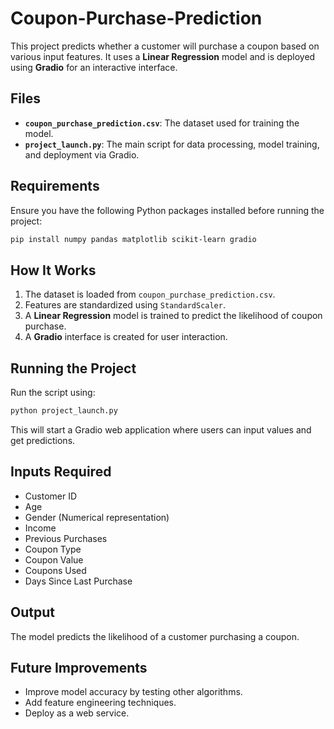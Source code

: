 # Coupon-Purchase-Prediction
 

This project predicts whether a customer will purchase a coupon based on various input features. It uses a **Linear Regression** model and is deployed using **Gradio** for an interactive interface.  

## Files  

- **`coupon_purchase_prediction.csv`**: The dataset used for training the model.  
- **`project_launch.py`**: The main script for data processing, model training, and deployment via Gradio.  

## Requirements  

Ensure you have the following Python packages installed before running the project:  

```bash
pip install numpy pandas matplotlib scikit-learn gradio
```

## How It Works  

1. The dataset is loaded from `coupon_purchase_prediction.csv`.  
2. Features are standardized using `StandardScaler`.  
3. A **Linear Regression** model is trained to predict the likelihood of coupon purchase.  
4. A **Gradio** interface is created for user interaction.  

## Running the Project  

Run the script using:  

```bash
python project_launch.py
```

This will start a Gradio web application where users can input values and get predictions.  

## Inputs Required  

- Customer ID  
- Age  
- Gender (Numerical representation)  
- Income  
- Previous Purchases  
- Coupon Type  
- Coupon Value  
- Coupons Used  
- Days Since Last Purchase  

## Output  

The model predicts the likelihood of a customer purchasing a coupon.  

## Future Improvements  

- Improve model accuracy by testing other algorithms.  
- Add feature engineering techniques.  
- Deploy as a web service.  
